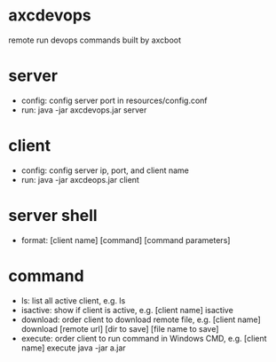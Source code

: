 # axcdevops
remote run devops commands built by axcboot

# server

- config: config server port in resources/config.conf
- run: java -jar axcdevops.jar server

# client

- config: config server ip, port, and client name
- run: java -jar axcdeops.jar client

# server shell

- format: [client name] [command] [command parameters]

# command

- ls: list all active client, e.g. ls
- isactive: show if client is active, e.g. [client name] isactive
- download: order client to download remote file, e.g. [client name] download [remote url] [dir to save] [file name to save]
- execute: order client to run command in Windows CMD, e.g. [client name] execute java -jar a.jar

